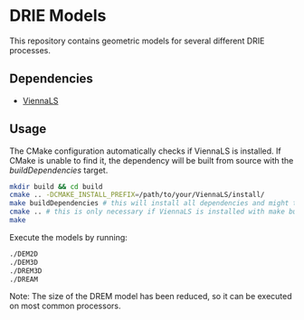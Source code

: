 # DRIE Models

This repository contains geometric models for several different DRIE processes.

## Dependencies

* [ViennaLS](https://github.com/ViennaTools/viennals)

## Usage

The CMake configuration automatically checks if ViennaLS is installed. If CMake is unable to find it, the dependency will be built from source with the _buildDependencies_ target.

```bash
mkdir build && cd build
cmake .. -DCMAKE_INSTALL_PREFIX=/path/to/your/ViennaLS/install/
make buildDependencies # this will install all dependencies and might take a while
cmake .. # this is only necessary if ViennaLS is installed with make buildDependencies
make
```

Execute the models by running:

```bash
./DEM2D
./DEM3D
./DREM3D
./DREAM
```

Note: The size of the DREM model has been reduced, so it can be executed on most common processors.

